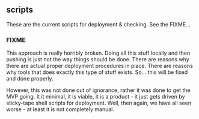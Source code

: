 ## scripts

These are the current scripts for deployment & checking. See the FIXME...

### FIXME

This approach is really horribly broken. Doing all this stuff locally and then pushing is just not the way things should be done. There are reasons why there are actual proper deployment procedures in place. There are reasons why tools that does exactly this type of stuff exists. So... this will be fixed and done properly.

However, this was not done out of ignorance, rather it was done to get the MVP going. It it minimal, it is viable, it is a product - it just gets driven by sticky-tape shell scripts for deployment. Well, then again, we have all seen worse - at least it is not completely manual.
